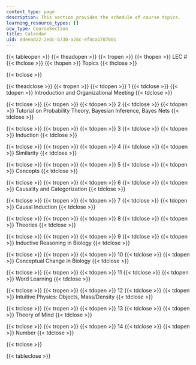 ```yaml
---
content_type: page
description: This section provides the schedule of course topics.
learning_resource_types: []
ocw_type: CourseSection
title: Calendar
uid: 8deead22-2edc-b730-a28c-ef4ca1707601
---
```


{{< tableopen >}}
{{< theadopen >}}
{{< tropen >}}
{{< thopen >}}
LEC #
{{< thclose >}}
{{< thopen >}}
Topics
{{< thclose >}}

{{< trclose >}}

{{< theadclose >}}
{{< tropen >}}
{{< tdopen >}}
1
{{< tdclose >}}
{{< tdopen >}}
Introduction and Organizational Meeting
{{< tdclose >}}

{{< trclose >}}
{{< tropen >}}
{{< tdopen >}}
2
{{< tdclose >}}
{{< tdopen >}}
Tutorial on Probability Theory, Bayesian Inference, Bayes Nets
{{< tdclose >}}

{{< trclose >}}
{{< tropen >}}
{{< tdopen >}}
3
{{< tdclose >}}
{{< tdopen >}}
Induction
{{< tdclose >}}

{{< trclose >}}
{{< tropen >}}
{{< tdopen >}}
4
{{< tdclose >}}
{{< tdopen >}}
Similarity
{{< tdclose >}}

{{< trclose >}}
{{< tropen >}}
{{< tdopen >}}
5
{{< tdclose >}}
{{< tdopen >}}
Concepts
{{< tdclose >}}

{{< trclose >}}
{{< tropen >}}
{{< tdopen >}}
6
{{< tdclose >}}
{{< tdopen >}}
Causality and Categorization
{{< tdclose >}}

{{< trclose >}}
{{< tropen >}}
{{< tdopen >}}
7
{{< tdclose >}}
{{< tdopen >}}
Causal Induction
{{< tdclose >}}

{{< trclose >}}
{{< tropen >}}
{{< tdopen >}}
8
{{< tdclose >}}
{{< tdopen >}}
Theories
{{< tdclose >}}

{{< trclose >}}
{{< tropen >}}
{{< tdopen >}}
9
{{< tdclose >}}
{{< tdopen >}}
Inductive Reasoning in Biology
{{< tdclose >}}

{{< trclose >}}
{{< tropen >}}
{{< tdopen >}}
10
{{< tdclose >}}
{{< tdopen >}}
Conceptual Change in Biology
{{< tdclose >}}

{{< trclose >}}
{{< tropen >}}
{{< tdopen >}}
11
{{< tdclose >}}
{{< tdopen >}}
Word Learning
{{< tdclose >}}

{{< trclose >}}
{{< tropen >}}
{{< tdopen >}}
12
{{< tdclose >}}
{{< tdopen >}}
Intuitive Physics: Objects, Mass/Density
{{< tdclose >}}

{{< trclose >}}
{{< tropen >}}
{{< tdopen >}}
13
{{< tdclose >}}
{{< tdopen >}}
Theory of Mind
{{< tdclose >}}

{{< trclose >}}
{{< tropen >}}
{{< tdopen >}}
14
{{< tdclose >}}
{{< tdopen >}}
Number
{{< tdclose >}}

{{< trclose >}}

{{< tableclose >}}